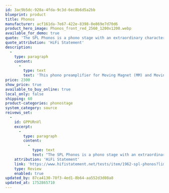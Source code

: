 ```yaml
---
id: 3ac9b5dc-928a-4fda-9c3d-6ec8b6d5a2bb
blueprint: product
title: Phonos
manufacturer: acf161da-7e67-422e-8398-0e869e7d70d6
product_hero_image: Phonos_front_red_2560_1200x1200.webp
available_for_demo: true
quote: 'The SPL Phonos is a phono stage with an extraordinary character. With so much sound quality, the price is well below the musical equivalent.'
quote_attribution: 'HiFi Statement'
description:
  -
    type: paragraph
    content:
      -
        type: text
        text: 'This phono preamplifier for Moving Magnet (MM) and Moving Coil (MC) pickup systems is based on the legendary Douglas-Self-Design.'
price: 2300
show_price: true
available_to_buy_online: true
local_only: false
shipping: 60
product-categories: phonostage
system_category: source
reivews_set:
  -
    id: GPPURnVl
    excerpt:
      -
        type: paragraph
        content:
          -
            type: text
            text: "The SPL Phonos is a phono stage with an extraordinary character.\_With so much sound quality, the price is well below the musical equivalent."
    attribution: 'HiFi Statement'
    link: 'https://www.hifistatement.net/tests/item/1962-spl-phonos?limitstart=0'
    type: Review
    enabled: true
updated_by: 87ca4130-78f3-4ed1-8b64-aa552d3d08a8
updated_at: 1752865710
---
```


